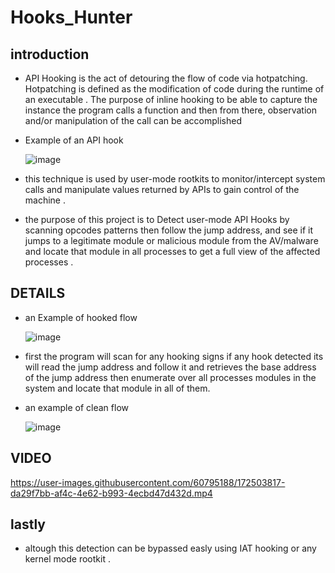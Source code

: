 # Hooks_Hunter
## introduction
* API Hooking is the act of detouring the flow of code via hotpatching. Hotpatching is defined as the modification of code during the runtime of an executable . The purpose of inline hooking to be able to capture the instance the program calls a function and then from there, observation and/or manipulation of the call can be accomplished

* Example of an API hook 

  ![image](https://user-images.githubusercontent.com/60795188/180610747-b5428363-939a-4afe-965a-bb0b9c93ebfb.png)

* this technique is used by user-mode rootkits to monitor/intercept system calls and manipulate values returned by APIs to gain control of the machine .


* the purpose of this project is to Detect user-mode API Hooks by scanning opcodes patterns then follow the jump address, and see if it jumps to a legitimate module or malicious module from the AV/malware and locate that module in all processes to get a full view of the affected processes .

## DETAILS

* an Example of hooked flow

  ![image](https://user-images.githubusercontent.com/60795188/161443202-3aac7d65-388a-46a6-aef7-738440410c5e.png)

* first the program will scan for any hooking signs if any hook detected its will read the jump address and follow it and retrieves the base address of the jump address then enumerate over all processes modules in the system and locate that module in all of them.

* an example of clean flow 

  ![image](https://user-images.githubusercontent.com/60795188/161444125-32d3257d-e1f3-4a36-bd0f-762cef48c96c.png)

## VIDEO

  https://user-images.githubusercontent.com/60795188/172503817-da29f7bb-af4c-4e62-b993-4ecbd47d432d.mp4

## lastly

* altough this detection can be bypassed easly using IAT hooking or any kernel mode rootkit .
